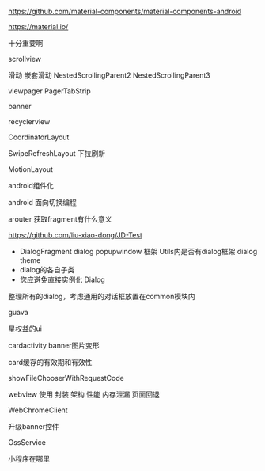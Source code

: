 https://github.com/material-components/material-components-android

https://material.io/

十分重要啊

scrollview 

滑动 嵌套滑动 NestedScrollingParent2 NestedScrollingParent3

viewpager PagerTabStrip

banner

recyclerview

CoordinatorLayout

SwipeRefreshLayout 下拉刷新

MotionLayout







android组件化

android 面向切换编程

arouter 获取fragment有什么意义

https://github.com/liu-xiao-dong/JD-Test



+ DialogFragment dialog popupwindow 框架 Utils内是否有dialog框架 dialog theme
+ dialog的各自子类
+ 您应避免直接实例化 Dialog

整理所有的dialog，考虑通用的对话框放置在common模块内

guava

星权益的ui

cardactivity banner图片变形

card缓存的有效期和有效性


showFileChooserWithRequestCode


webview 使用 封装 架构 性能 内存泄漏 页面回退

WebChromeClient

升级banner控件

OssService

小程序在哪里

